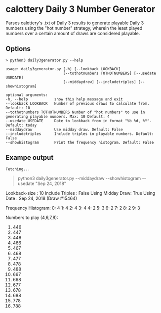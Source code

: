 # calottery Daily 3 Number Generator

Parses calottery's .txt of Daily 3 results to generate playable Daily 3 numbers using the "hot number" strategy, wherein the least played numbers over a certain amount of draws are considered playable.

## Options

```
> python3 daily3generator.py --help

usage: daily3generator.py [-h] [--lookback LOOKBACK]
                          [--tothotnumbers TOTHOTNUMBERS] [--usedate USEDATE]
                          [--middaydraw] [--includetriples] [--showhistogram]

optional arguments:
-h, --help            show this help message and exit
--lookback LOOKBACK   Number of previous draws to calculate from. Default: 10
--tothotnumbers TOTHOTNUMBERS Number of "hot numbers" to use in generating playable numbers. Max: 10 Default: 4
--usedate USEDATE     Date to lookback from in format "%b %d, %Y". Default: today
--middaydraw          Use midday draw. Default: False
--includetriples      Include triples in playable numbers. Default: False
--showhistogram       Print the frequency histogram. Default: False
```

## Exampe output
```
Fetching...

```
> python3 daily3generator.py --middaydraw --showhistogram --usedate "Sep 24, 2018"

Lookback-size    : 10
Include Triples  : False
Using Midday Draw: True
Using Date       : Sep 24, 2018 (Draw #15464)

Frequency Histogram:
0: 4
1: 4
2: 4
3: 4
4: 2
5: 3
6: 2
7: 2
8: 2
9: 3

Numbers to play (4,6,7,8):
1. 446
2. 447
3. 448
4. 466
5. 467
6. 468
7. 477
8. 478
9. 488
10. 667
11. 668
12. 677
13. 678
14. 688
15. 778
16. 788

